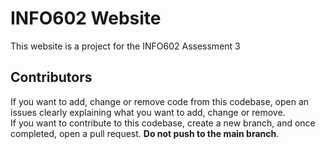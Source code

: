 # INFO602 Website

This website is a project for the INFO602 Assessment 3

## Contributors
 
 If you want to add, change or remove code from this codebase, open an issues clearly explaining what you want to add, change or remove.<br/>
 If you want to contribute to this codebase, create a new branch, and once completed, open a pull request. **Do not push to the main branch**.<br/>
